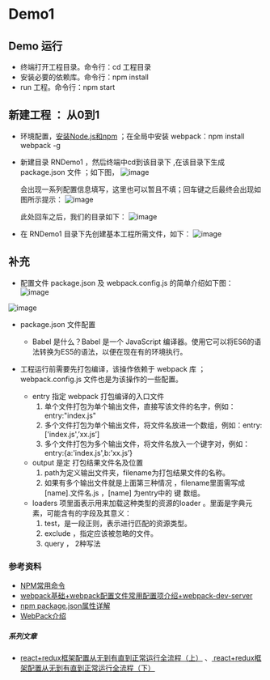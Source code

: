 # Demo1

## Demo 运行
* 终端打开工程目录。命令行：cd 工程目录
* 安装必要的依赖库。命令行：npm install
* run 工程。命令行：npm start

## 新建工程 ： 从0到1
* 环境配置，[安装Node.js和npm](http://www.jianshu.com/p/d35e1b495dd8) ；在全局中安装 webpack：npm install webpack -g

* 新建目录 RNDemo1 ，然后终端中cd到该目录下 ,在该目录下生成 package.json 文件 ；如下图，
  ![image](https://github.com/itwyhuaing/YHReactDemo/blob/master/RNDemo1/images/d1_1.png)

  会出现一系列配置信息填写，这里也可以暂且不填；回车键之后最终会出现如图所示提示：
  ![image](https://github.com/itwyhuaing/YHReactDemo/blob/master/RNDemo1/images/d2_2.png)

  此处回车之后，我们的目录如下：
  ![image](https://github.com/itwyhuaing/YHReactDemo/blob/master/RNDemo1/images/d3_3.png)

* 在 RNDemo1 目录下先创建基本工程所需文件，如下：
  ![image](https://github.com/itwyhuaing/YHReactDemo/blob/master/RNDemo1/images/d4_4.png)

## 补充
* 配置文件 package.json 及 webpack.config.js 的简单介绍如下图：
 ![image](https://github.com/itwyhuaing/YHReactDemo/blob/master/RNDemo1/images/pz_1.png)

 ![image](https://github.com/itwyhuaing/YHReactDemo/blob/master/RNDemo1/images/pz_2.png)

* package.json 文件配置
  * Babel 是什么？Babel 是一个 JavaScript 编译器。使用它可以将ES6的语法转换为ES5的语法，以便在现在有的环境执行。

* 工程运行前需要先打包编译，该操作依赖于 webpack 库 ； webpack.config.js 文件也是为该操作的一些配置。
  * entry 指定 webpack 打包编译的入口文件
    1. 单个文件打包为单个输出文件，直接写该文件的名字，例如：entry:"index.js"
    2. 多个文件打包为单个输出文件，将文件名放进一个数组，例如：entry:['index.js',’xx.js’]
    3. 多个文件打包为多个输出文件，将文件名放入一个键字对，例如：entry:{a:'index.js',b:’xx.js’}
  * output 是定 打包结果文件名及位置
    1. path为定义输出文件夹，filename为打包结果文件的名称。
    2. 如果有多个输出文件就是上面第三种情况 ，filename里面需写成 [name].文件名.js ，[name] 为entry中的 键 数组。
  * loaders 项里面表示用来加载这种类型的资源的loader 。里面是字典元素，可能含有的字段及其意义：
    1. test，是一段正则，表示进行匹配的资源类型。
    2. exclude ，指定应该被忽略的文件。
    3. query ， 2种写法

### 参考资料
* [NPM常用命令](http://www.cnblogs.com/PeunZhang/p/5553574.html)
* [webpack基础+webpack配置文件常用配置项介绍+webpack-dev-server](http://www.cnblogs.com/QxQstar/p/5961387.html)
* [npm package.json属性详解](http://www.cnblogs.com/tzyy/p/5193811.html#_h1_20)
* [WebPack介绍](http://www.68kejian.com/app/detail.html?id=76&&c=442&&name=WebPack介绍)
##### 系列文章
* [react+redux框架配置从无到有直到正常运行全流程（上）](http://blog.csdn.net/lx376693576/article/details/54591142) 、[ react+redux框架配置从无到有直到正常运行全流程（下）](http://blog.csdn.net/lx376693576/article/details/54602957)
